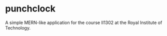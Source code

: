 # punchclock
A simple MERN-like application for the course II1302 at the Royal Institute of Technology.
